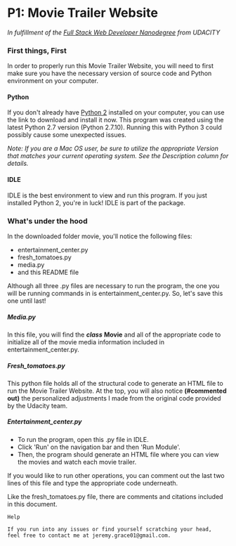 # P1: Movie Trailer Website
<i>In fulfillment of the [Full Stack Web Developer Nanodegree](https://www.udacity.com/course/full-stack-web-developer-nanodegree--nd004) from UDACITY</i>

### First things, First

In order to properly run this Movie Trailer Website, you will need to first make sure you have the necessary version of source code and Python environment on your computer.

#### Python

If you don't already have [Python 2](https://www.python.org/downloads/release/python-2710) installed on your computer, you can use the link to download and install it now. This program was created using the latest Python 2.7 version (Python 2.7.10). Running this with Python 3 could possibly cause some unexpected issues.

*Note: If you are a Mac OS user, be sure to utilize the appropriate Version that matches your current operating system. See the Description column for details.* 

#### IDLE

IDLE is the best environment to view and run this program. If you just installed Python 2, you're in luck! IDLE is part of the package. 



### What's under the hood

In the downloaded folder movie, you'll notice the following files:

* entertainment_center.py
* fresh_tomatoes.py
* media.py
* and this README file

Although all three .py files are necessary to run the program, the one you will be running commands in is entertainment_center.py. So, let's save this one until last!

##### Media.py

In this file, you will find the **_class_** __Movie__ and all of the appropriate code to initialize all of the movie media information included in entertainment_center.py. 

##### Fresh_tomatoes.py

This python file holds all of the structural code to generate an HTML file to run the Movie Trailer Website. At the top, you will also notice **(#commented out)** the personalized adjustments I made from the original code provided by the Udacity team.

   
##### Entertainment_center.py

* To run the program, open this .py file in IDLE.
* Click 'Run' on the navigation bar and then 'Run Module'.
* Then, the program should generate an HTML file where you can view the movies and watch each movie trailer.

If you would like to run other operations, you can comment out the last two lines of this file and type the appropriate code underneath.

Like the fresh_tomatoes.py file, there are comments and citations included in this document.

`Help`

```
If you run into any issues or find yourself scratching your head, 
feel free to contact me at jeremy.grace01@gmail.com. 
```
